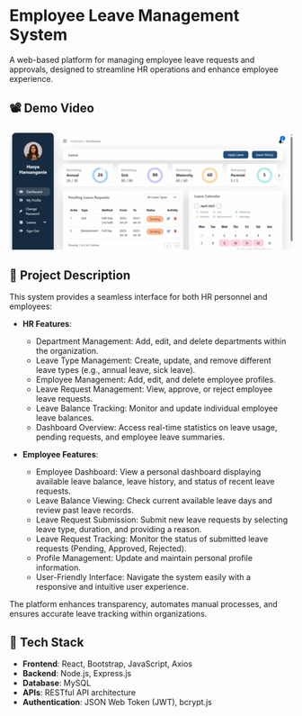 # Employee Leave Management System

A web-based platform for managing employee leave requests and approvals, designed to streamline HR operations and enhance employee experience.

## 📽️ Demo Video

[![Click here to watch the demo](backend/public/userProfiles/image.png)](https://drive.google.com/file/d/1ryl6mme42w7gkSnQ041w7Vs6QtHliRBh/view?usp=sharing)  


## 📝 Project Description

This system provides a seamless interface for both HR personnel and employees:

- **HR Features**:
  - Department Management: Add, edit, and delete departments within the organization.
  - Leave Type Management: Create, update, and remove different leave types (e.g., annual leave, sick leave).
  - Employee Management: Add, edit, and delete employee profiles.
  - Leave Request Management: View, approve, or reject employee leave requests.
  - Leave Balance Tracking: Monitor and update individual employee leave balances.
  - Dashboard Overview: Access real-time statistics on leave usage, pending requests, and employee leave summaries. 

- **Employee Features**:
  - Employee Dashboard: View a personal dashboard displaying available leave balance, leave history, and status of recent leave requests.
  - Leave Balance Viewing: Check current available leave days and review past leave records.
  - Leave Request Submission: Submit new leave requests by selecting leave type, duration, and providing a reason.
  - Leave Request Tracking: Monitor the status of submitted leave requests (Pending, Approved, Rejected).
  - Profile Management: Update and maintain personal profile information.
  - User-Friendly Interface: Navigate the system easily with a responsive and intuitive user experience. 

The platform enhances transparency, automates manual processes, and ensures accurate leave tracking within organizations.

## 🚀 Tech Stack

- **Frontend**: React, Bootstrap, JavaScript, Axios  
- **Backend**: Node.js, Express.js  
- **Database**: MySQL  
- **APIs**: RESTful API architecture  
- **Authentication**: JSON Web Token (JWT), bcrypt.js
